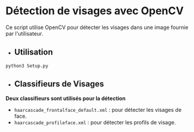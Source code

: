 # Détection de visages avec OpenCV
Ce script utilise OpenCV pour détecter les visages dans une image fournie par l'utilisateur.

+ ## **Utilisation**
```python3
python3 Setup.py
```

+ ## **Classifieurs de Visages**

**Deux classifieurs sont utilisés pour la détection**
 + `haarcascade_frontalface_default.xml` :  pour détecter les visages de face.
 + `haarcascade_profileface.xml` : pour détecter les profils de visage.
